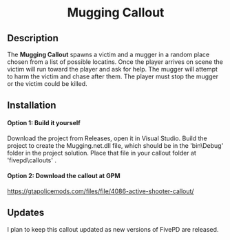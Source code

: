 # <p align='center'>Mugging Callout</p>
## Description
The <strong>Mugging Callout</strong> spawns a victim and a mugger in a random place chosen from a list of possible locatins. Once the player arrives on scene the victim will run toward the player and ask for help. The mugger will attempt to harm the victim and chase after them. The player must stop the mugger or the victim could be killed.

## Installation
#### Option 1: Build it yourself
Download the project from Releases, open it in Visual Studio. Build the project to create the Mugging.net.dll file, which should be in the 'bin\Debug' folder in the project solution. Place that file in your callout folder at 'fivepd\callouts\' .
#### Option 2: Download the callout at GPM
https://gtapolicemods.com/files/file/4086-active-shooter-callout/

## Updates
I plan to keep this callout updated as new versions of FivePD are released.
